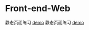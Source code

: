 # Front-end-Web

静态页面练习
[demo](https://eragon-zh.github.io/Front-end-Web/Day9%20static%20webpage/static%20webpage.html)
静态页面练习
[demo](https://eragon-zh.github.io/Front-end-Web/Day12%20complex%20webpage/index.html)
